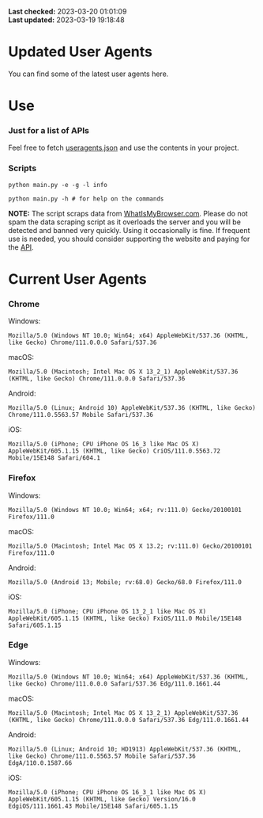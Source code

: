 **Last checked:** 2023-03-20 01:01:09  
**Last updated:** 2023-03-19 19:18:48  

# Updated User Agents
You can find some of the latest user agents here.

# Use

### Just for a list of APIs

Feel free to fetch [useragents.json](https://raw.githubusercontent.com/tmxkn1/UpdatedUserAgents/master/useragents.json) and use the contents in your project.

### Scripts

```
python main.py -e -g -l info

python main.py -h # for help on the commands
```
**NOTE:** The script scraps data from [WhatIsMyBrowser.com](https://www.whatismybrowser.com). Please do not spam the data scraping script as it overloads the server and you will be detected and banned very quickly. Using it occasionally is fine. If frequent use is needed, you should consider supporting the website and paying for the [API](https://developers.whatismybrowser.com/api/).

# Current User Agents
### Chrome

Windows:
```
Mozilla/5.0 (Windows NT 10.0; Win64; x64) AppleWebKit/537.36 (KHTML, like Gecko) Chrome/111.0.0.0 Safari/537.36
```

macOS:
```
Mozilla/5.0 (Macintosh; Intel Mac OS X 13_2_1) AppleWebKit/537.36 (KHTML, like Gecko) Chrome/111.0.0.0 Safari/537.36
```

Android:
```
Mozilla/5.0 (Linux; Android 10) AppleWebKit/537.36 (KHTML, like Gecko) Chrome/111.0.5563.57 Mobile Safari/537.36
```

iOS:
```
Mozilla/5.0 (iPhone; CPU iPhone OS 16_3 like Mac OS X) AppleWebKit/605.1.15 (KHTML, like Gecko) CriOS/111.0.5563.72 Mobile/15E148 Safari/604.1
```

### Firefox

Windows:
```
Mozilla/5.0 (Windows NT 10.0; Win64; x64; rv:111.0) Gecko/20100101 Firefox/111.0
```

macOS:
```
Mozilla/5.0 (Macintosh; Intel Mac OS X 13.2; rv:111.0) Gecko/20100101 Firefox/111.0
```

Android:
```
Mozilla/5.0 (Android 13; Mobile; rv:68.0) Gecko/68.0 Firefox/111.0
```

iOS:
```
Mozilla/5.0 (iPhone; CPU iPhone OS 13_2_1 like Mac OS X) AppleWebKit/605.1.15 (KHTML, like Gecko) FxiOS/111.0 Mobile/15E148 Safari/605.1.15
```

###  Edge

Windows:
```
Mozilla/5.0 (Windows NT 10.0; Win64; x64) AppleWebKit/537.36 (KHTML, like Gecko) Chrome/111.0.0.0 Safari/537.36 Edg/111.0.1661.44
```

macOS:
```
Mozilla/5.0 (Macintosh; Intel Mac OS X 13_2_1) AppleWebKit/537.36 (KHTML, like Gecko) Chrome/111.0.0.0 Safari/537.36 Edg/111.0.1661.44
```

Android:
```
Mozilla/5.0 (Linux; Android 10; HD1913) AppleWebKit/537.36 (KHTML, like Gecko) Chrome/111.0.5563.57 Mobile Safari/537.36 EdgA/110.0.1587.66
```

iOS:
```
Mozilla/5.0 (iPhone; CPU iPhone OS 16_3_1 like Mac OS X) AppleWebKit/605.1.15 (KHTML, like Gecko) Version/16.0 EdgiOS/111.1661.43 Mobile/15E148 Safari/605.1.15
```
